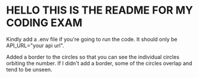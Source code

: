 # HELLO THIS IS THE README FOR MY CODING EXAM
Kindly add a .env file if you're going to run the code.
It should only be API_URL="your api url".

Added a border to the circles so that you can see the individual circles orbiting the number. If I didn't add a border, some of the circles overlap and tend to be unseen.